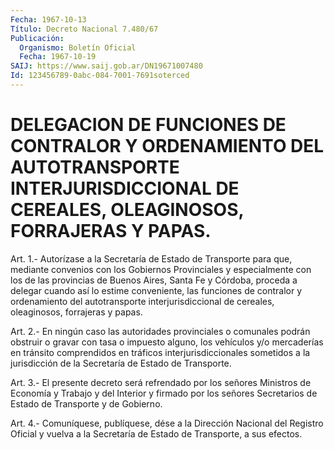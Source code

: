```yaml
---
Fecha: 1967-10-13
Título: Decreto Nacional 7.480/67
Publicación:
  Organismo: Boletín Oficial
  Fecha: 1967-10-19
SAIJ: https://www.saij.gob.ar/DN19671007480
Id: 123456789-0abc-084-7001-7691soterced
---
```

# DELEGACION DE FUNCIONES DE CONTRALOR Y ORDENAMIENTO DEL AUTOTRANSPORTE INTERJURISDICCIONAL DE CEREALES, OLEAGINOSOS, FORRAJERAS Y PAPAS.

<a id="1"></a>
Art.  1.-  Autorízase  a la Secretaría de Estado de Transporte para  que, mediante convenios  con  los  Gobiernos  Provinciales  y especialmente  con  los de las provincias de Buenos Aires, Santa Fe y Córdoba, proceda a  delegar cuando así lo estime conveniente, las funciones  de  contralor    y    ordenamiento   del  autotransporte interjurisdiccional de cereales, oleaginosos, forrajeras  y  papas.

<a id="2"></a>
Art.  2.-  En  ningún  caso  las  autoridades  provinciales  o comunales  podrán obstruir o gravar con tasa o impuesto alguno, los vehículos y/o  mercaderías  en  tránsito  comprendidos  en tráficos interjurisdiccionales  sometidos a la jurisdicción de la Secretaría de Estado de Transporte.

<a id="3"></a>
Art.  3.-  El presente decreto será refrendado por los señores Ministros de Economía  y  Trabajo  y del Interior y firmado por los señores  Secretarios  de  Estado  de  Transporte   y  de  Gobierno.

<a id="4"></a>
Art. 4.- Comuníquese, publíquese, dése a la Dirección Nacional del Registro  Oficial  y  vuelva  a  la  Secretaría  de  Estado  de Transporte, a sus efectos.